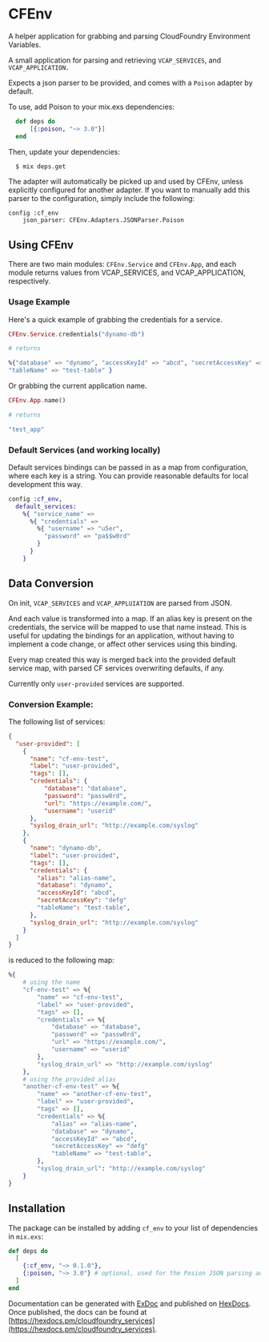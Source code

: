 # CFEnv

A helper application for grabbing and parsing CloudFoundry Environment
Variables.

A small application for parsing and retrieving `VCAP_SERVICES`, and
`VCAP_APPLICATION.`

Expects a json parser to be provided, and comes with a `Poison` adapter by
default.

To use, add Poison to your mix.exs dependencies:

```elixir
  def deps do
      [{:poison, "~> 3.0"}]
  end
```

Then, update your dependencies:

```bash
  $ mix deps.get
```

The adapter will automatically be picked up and used by CFEnv, unless explicitly
configured for another adapter. If you want to manually add this parser to the
configuration, simply include the following:

    config :cf_env
        json_parser: CFEnv.Adapters.JSONParser.Poison

## Using CFEnv

There are two main modules: `CFEnv.Service` and `CFEnv.App`, and each module
returns values from VCAP_SERVICES, and VCAP_APPLICATION, respectively.

### Usage Example

Here's a quick example of grabbing the credentials for a service.

```elixir
CFEnv.Service.credentials("dynamo-db")

# returns

%{"database" => "dynamo", "accessKeyId" => "abcd", "secretAccessKey" => "defg",
"tableName" => "test-table" }
```

Or grabbing the current application name.

```elixir
CFEnv.App.name()

# returns

"test_app"
```

### Default Services (and working locally)

Default services bindings can be passed in as a map from configuration, where
each key is a string. You can provide reasonable defaults for local development
this way.

```elixir
config :cf_env,
  default_services:
    %{ "service_name" =>
      %{ "credentials" =>
        %{ "username" => "u5er",
          "password" => "pa$$w0rd"
        }
      }
    }
```

## Data Conversion

On init, `VCAP_SERVICES` and `VCAP_APPLUIATION` are parsed from JSON.

And each value is transformed into a map. If an alias key is present on the
credentials, the service will be mapped to use that name instead. This is useful
for updating the bindings for an application, without having to implement a code
change, or affect other services using this binding.

Every map created this way is merged back into the provided default service map,
with parsed CF services overwriting defaults, if any.

Currently only `user-provided` services are supported.

### Conversion Example:

The following list of services:

```json
{
  "user-provided": [
    {
      "name": "cf-env-test",
      "label": "user-provided",
      "tags": [],
      "credentials": {
          "database": "database",
          "password": "passw0rd",
          "url": "https://example.com/",
          "username": "userid"
      },
      "syslog_drain_url": "http://example.com/syslog"
    },
    {
      "name": "dynamo-db",
      "label": "user-provided",
      "tags": [],
      "credentials": {
        "alias": "alias-name",
        "database": "dynamo",
        "accessKeyId": "abcd",
        "secretAccessKey": "defg"
        "tableName": "test-table",
      },
      "syslog_drain_url": "http://example.com/syslog"
    }
  ]
}
```

is reduced to the following map:

```elixir
%{
    # using the name
    "cf-env-test" => %{
        "name" => "cf-env-test",
        "label" => "user-provided",
        "tags" => [],
        "credentials" => %{
            "database" => "database",
            "password" => "passw0rd",
            "url" => "https://example.com/",
            "username" => "userid"
        },
        "syslog_drain_url" => "http://example.com/syslog"
    },
    # using the provided alias
    "another-cf-env-test" => %{
        "name" => "another-cf-env-test",
        "label" => "user-provided",
        "tags" => [],
        "credentials" => %{
            "alias" => "alias-name",
            "database" => "dynamo",
            "accessKeyId" => "abcd",
            "secretAccessKey" => "defg"
            "tableName" => "test-table",
        },
        "syslog_drain_url": "http://example.com/syslog"
    }
}
```

## Installation

The package can be installed by adding `cf_env` to your list of dependencies in
`mix.exs`:

```elixir
def deps do
  [
    {:cf_env, "~> 0.1.0"},
    {:poison, "~> 3.0"} # optional, used for the Posion JSON parsing adapter
  ]
end
```

Documentation can be generated with
[ExDoc](https://github.com/elixir-lang/ex_doc) and published on
[HexDocs](https://hexdocs.pm). Once published, the docs can be found at
[https://hexdocs.pm/cloudfoundry_services](https://hexdocs.pm/cloudfoundry_services).
